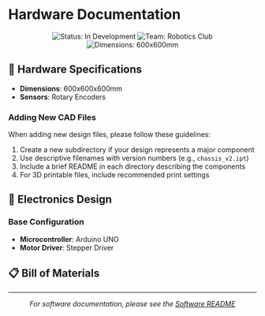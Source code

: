 # Hardware Documentation

<div align="center">
  <img src="https://img.shields.io/badge/Status-In%20Development-yellow" alt="Status: In Development">
  <img src="https://img.shields.io/badge/Team-Robotics%20Club-blue" alt="Team: Robotics Club">
  <img src="https://img.shields.io/badge/Dimensions-600x600mm-green" alt="Dimensions: 600x600mm">
</div>

## 🔧 Hardware Specifications

- **Dimensions**: 600x600x600mm 
- **Sensors**: Rotary Encoders

### Adding New CAD Files

When adding new design files, please follow these guidelines:
1. Create a new subdirectory if your design represents a major component
2. Use descriptive filenames with version numbers (e.g., `chassis_v2.ipt`)
3. Include a brief README in each directory describing the components
4. For 3D printable files, include recommended print settings

## 🔌 Electronics Design

### Base Configuration
- **Microcontroller**: Arduino UNO
- **Motor Driver**: Stepper Driver


## 📋 Bill of Materials


---

<div align="center">
  <i>For software documentation, please see the <a href="../CodeBase/README.md">Software README</a></i>
</div>